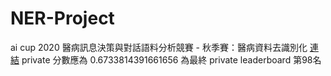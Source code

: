 # NER-Project
ai cup 2020
醫病訊息決策與對話語料分析競賽 - 秋季賽：醫病資料去識別化 [連結](https://aidea-web.tw/topic/d84fabf5-9adf-4e1d-808e-91fbd4e03e6d)
private 分數應為 0.6733814391661656
為最終 private leaderboard 第98名
